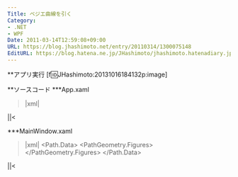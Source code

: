 ```yaml
---
Title: ベジエ曲線を引く
Category:
- .NET
- WPF
Date: 2011-03-14T12:59:08+09:00
URL: https://blog.jhashimoto.net/entry/20110314/1300075148
EditURL: https://blog.hatena.ne.jp/JHashimoto/jhashimoto.hatenadiary.jp/atom/entry/12921228815717258021
---
```


**アプリ実行
[f:id:JHashimoto:20131016184132p:image]

**ソースコード
***App.xaml
>|xml|
<Application x:Class="HelloWorld.App"
             xmlns="http://schemas.microsoft.com/winfx/2006/xaml/presentation"
             xmlns:x="http://schemas.microsoft.com/winfx/2006/xaml"
             StartupUri="MainWindow.xaml">
</Application>
||<

***MainWindow.xaml
>|xml|
<Window x:Class="HelloWorld.MainWindow"
        xmlns="http://schemas.microsoft.com/winfx/2006/xaml/presentation"
        xmlns:x="http://schemas.microsoft.com/winfx/2006/xaml"
        Title="MainWindow" Height="200" Width="250">
    <Path Width="200" Height="200" Stroke="Red" StrokeThickness="2">
        <Path.Data>
            <PathGeometry>
                <PathGeometry.Figures>
                    <PathFigure StartPoint="5, 5" IsClosed="True">
                        <BezierSegment
                            Point1="200, 5" 
                            Point2="100, 60" 
                            Point3="160, 120" />
                        <!-- Point3は終点 -->
                    </PathFigure>
                </PathGeometry.Figures>
            </PathGeometry>
        </Path.Data>
    </Path>
</Window>
||<

